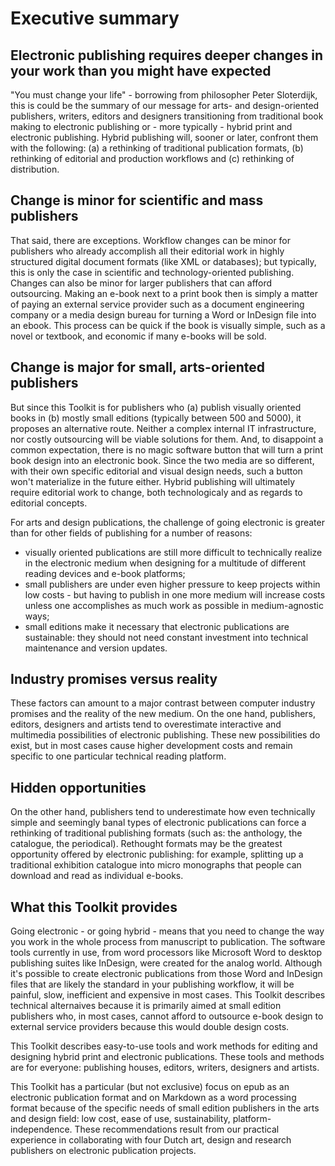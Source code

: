 # Executive summary

<!-- visualization by Loes: old model of funnelling multiple source media into one product (print book) vs. new model of funnelling multiple source media into multiple products (print book, ebook, unknown future formats) -->

## Electronic publishing requires deeper changes in your work than you might have expected

"You must change your life" - borrowing from philosopher Peter Sloterdijk, this is could be the summary of our message for arts- and design-oriented publishers, writers, editors and designers transitioning from traditional book making to electronic publishing or - more typically - hybrid print and electronic publishing. Hybrid publishing will, sooner or later, confront them with the following: (a) a rethinking of traditional publication formats, (b) rethinking of editorial and production workflows and (c) rethinking of distribution. 

## Change is minor for scientific and mass publishers

That said, there are exceptions. Workflow changes can be minor for publishers who already accomplish all their editorial work in highly structured digital document formats (like XML or databases); but typically, this is only the case in scientific and technology-oriented publishing. Changes can also be minor for larger publishers that can afford outsourcing. Making an e-book next to a print book then is simply a matter of paying an external service provider such as a document engineering company or a media design bureau for turning a Word or InDesign file into an ebook. This process can be quick if the book is visually simple, such as a novel or textbook, and economic if many e-books will be sold.

## Change is major for small, arts-oriented publishers

But since this Toolkit is for publishers who (a) publish visually oriented books in (b) mostly small editions (typically between 500 and 5000), it proposes an alternative route. Neither a complex internal IT infrastructure, nor costly outsourcing will be viable solutions for them. And, to disappoint a common expectation, there is no magic software button that will turn a print book design into an electronic book. Since the two media are so different, with their own specific editorial and visual design needs, such a button won't materialize in the future either. Hybrid publishing will ultimately require editorial work to change, both technologicaly and as regards to editorial concepts. 

For arts and design publications, the challenge of going electronic is greater than for other fields of publishing for a number of reasons: 
- visually oriented publications are still more difficult to technically realize in the electronic medium when designing for a multitude of different reading devices and e-book platforms;
- small publishers are under even higher pressure to keep projects within low costs - but having to publish in one more medium will increase costs unless one accomplishes as much work as possible in medium-agnostic ways;
- small editions make it necessary that electronic publications are sustainable:  they should not need constant investment into technical maintenance and version updates.

## Industry promises versus reality

These factors can amount to a major contrast between computer industry promises and the reality of the new medium. On the one hand, publishers, editors, designers and artists tend to overestimate interactive and multimedia possibilities of electronic publishing. These new possibilities do exist, but in most cases cause higher development costs and remain specific to one particular technical reading platform. 

## Hidden opportunities

On the other hand, publishers tend to underestimate how even technically simple and seemingly banal types of electronic publications can force a rethinking of traditional publishing formats (such as: the anthology, the catalogue, the periodical). Rethought formats may be the greatest opportunity offered by electronic publishing: for example, splitting up a traditional exhibition catalogue into micro monographs that people can download and read as individual e-books.

## What this Toolkit provides

Going electronic - or going hybrid - means that you need to change the way you work in the whole process from manuscript to publication. The software tools currently in use, from word processors like Microsoft Word to desktop publishing suites like InDesign, were created for the analog world. Although it's possible to create electronic publications from those Word and InDesign files that are likely the standard in your publishing workflow, it will be painful, slow, inefficient and expensive in most cases. This Toolkit describes technical alternaives because it is primarily aimed at small edition publishers who, in most cases, cannot afford to outsource e-book design to external service providers because this would double design costs. 

This Toolkit describes easy-to-use tools and work methods for editing and designing hybrid print and electronic publications. These tools and methods are for everyone: publishing houses, editors, writers, designers and artists. 

This Toolkit has a particular (but not exclusive) focus on epub as an electronic publication format and on Markdown as a word processing format because of the specific needs of small edition publishers in the arts and design field: low cost, ease of use, sustainability, platform-independence. These recommendations result from our practical experience in collaborating with four Dutch art, design and research publishers on electronic publication projects.

